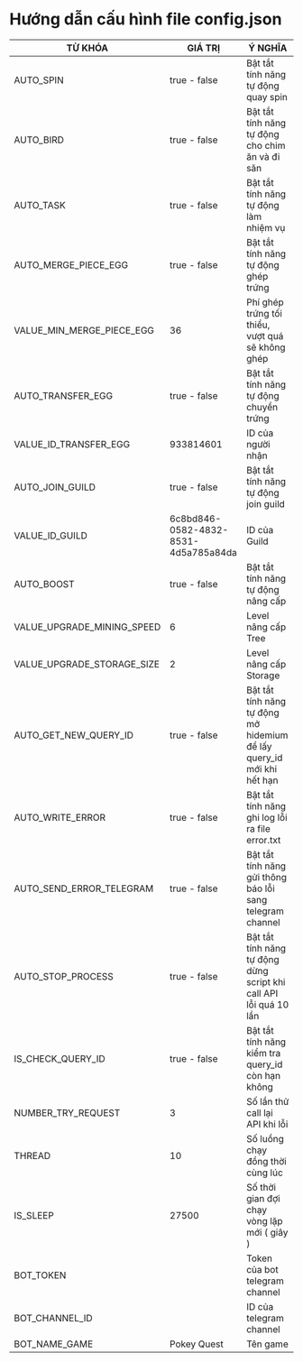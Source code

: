# Hướng dẫn cấu hình file config.json
| TỪ KHÓA   | GIÁ TRỊ                              | Ý NGHĨA                                                               |
|-----------|--------------------------------------|-----------------------------------------------------------------------|
| AUTO_SPIN | true - false                         | Bật tắt tính năng tự động quay spin                                   |
| AUTO_BIRD | true - false                         | Bật tắt tính năng tự động cho chim ăn và đi săn                       |
| AUTO_TASK | true - false                         | Bật tắt tính năng tự động làm nhiệm vụ                                |
| AUTO_MERGE_PIECE_EGG | true - false                         | Bật tắt tính năng tự động ghép trứng                                  |
| VALUE_MIN_MERGE_PIECE_EGG | 36                                   | Phí ghép trứng tối thiểu, vượt quá sẽ không ghép                      |
| AUTO_TRANSFER_EGG | true - false                         | Bật tắt tính năng tự động chuyển trứng                                |
| VALUE_ID_TRANSFER_EGG | 933814601                            | ID của người nhận                                                     |
| AUTO_JOIN_GUILD | true - false                         | Bật tắt tính năng tự động join guild                                  |
| VALUE_ID_GUILD | 6c8bd846-0582-4832-8531-4d5a785a84da | ID của Guild                                                          |
| AUTO_BOOST | true - false                         | Bật tắt tính năng tự động nâng cấp                                    |
| VALUE_UPGRADE_MINING_SPEED | 6                                    | Level nâng cấp Tree                                                   |
| VALUE_UPGRADE_STORAGE_SIZE | 2                                    | Level nâng cấp Storage                                                |
| AUTO_GET_NEW_QUERY_ID | true - false                         | Bật tắt tính năng tự động mở hidemium để lấy query_id mới khi hết hạn |
| AUTO_WRITE_ERROR | true - false                         | Bật tắt tính năng ghi log lỗi ra file error.txt                       |
| AUTO_SEND_ERROR_TELEGRAM | true - false                         | Bật tắt tính năng gửi thông báo lỗi sang telegram channel             |
| AUTO_STOP_PROCESS | true - false                         | Bật tắt tính năng tự động dừng script khi call API lỗi quá 10 lần     |
| IS_CHECK_QUERY_ID | true - false                         | Bật tắt tính năng kiểm tra query_id còn hạn không                     |
| NUMBER_TRY_REQUEST | 3                                    | Số lần thử call lại API khi lỗi                                       |
| THREAD | 10                                   | Số luồng chạy đồng thời cùng lúc                                      |
| IS_SLEEP | 27500                                | Số thời gian đợi chạy vòng lặp mới ( giây )                           |
| BOT_TOKEN |                                      | Token của bot telegram channel                                        |
| BOT_CHANNEL_ID |                                      | ID của telegram channel                                               |
| BOT_NAME_GAME | Pokey Quest                          | Tên game                                                              |

